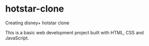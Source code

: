# hotstar-clone
Creating disney+ hotstar clone

This is a basic web development project built with HTML, CSS and JavaScript.
